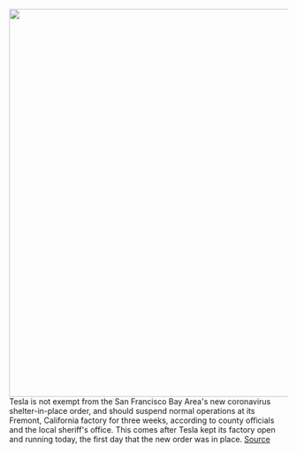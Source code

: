 <img src='https://cdn.vox-cdn.com/thumbor/sd_JTB2wd9BM15uaqU_TEum2P7k=/0x0:2040x1529/1200x800/filters:focal(857x602:1183x928)/cdn.vox-cdn.com/uploads/chorus_image/image/66516401/bfarsace_181116_3101_gigafactory_0040.0.jpg' width='700px' /><br/>
Tesla is not exempt from the San Francisco Bay Area's new coronavirus shelter-in-place order, and should suspend normal operations at its Fremont, California factory for three weeks, according to county officials and the local sheriff's office. This comes after Tesla kept its factory open and running today, the first day that the new order was in place.
<a href='https://www.theverge.com/2020/3/17/21184565/tesla-shut-down-california-factory-coronavirus-lockdown'> Source <a/>